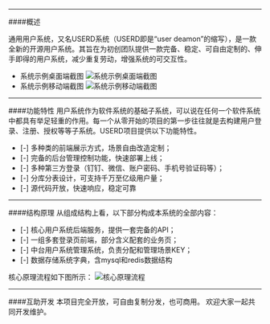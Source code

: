 ------------
####概述

通用用户系统，又名USERD系统（USERD即是“user deamon”的缩写），是一款全新的开源用户系统。其旨在为初创团队提供一款完备、稳定、可自由定制的、伸手即得的用户系统，减少重复劳动，增强系统的可交互性。
* 系统示例桌面端截图
![系统示例桌面端截图](http://showdoc.qoobing.com:8088/Public/Uploads/2019-11-13/login-1-pc.png "系统示例桌面端截图")
* 系统示例移动端截图
![系统示例移动端截图](http://showdoc.qoobing.com:8088/Public/Uploads/2019-11-13/login-1-mobile.png "系统示例移动端截图")

------------
####功能特性
用户系统作为软件系统的基础子系统，可以说在任何一个软件系统中都具有举足轻重的作用。每一个从零开始的项目的第一步往往就是去构建用户登录、注册、授权等等子系统。USERD项目提供以下功能特性。
- [-] 多种类的前端展示方式，场景自由改造定制；
- [-] 完备的后台管理控制功能，快速部署上线；
- [-] 多种第三方登录（钉钉、微信、账户密码、手机号验证码等）；
- [-] 分库分表设计，可支持千万至亿级用户量；
- [-] 源代码开放，快速响应，稳定可靠

------------
####结构原理
从组成结构上看，以下部分构成本系统的全部内容：
- [-] 核心用户系统后端服务，提供一套完备的API；
- [-] 一组多套登录页前端，部分含义配套的业务页；
- [-] 中台用户系统管理系统，负责分配和管理场景KEY；
- [-] 数据存储系统字典，含mysql和redis数据结构

核心原理流程如下图所示：
![核心原理流程](http://showdoc.qoobing.com:8088/Public/Uploads/2019-11-13/5dcbc515e3e74.png "核心原理流程")

------------
####互助开发
本项目完全开放，可自由复制分发，也可商用。
欢迎大家一起共同开发维护。
